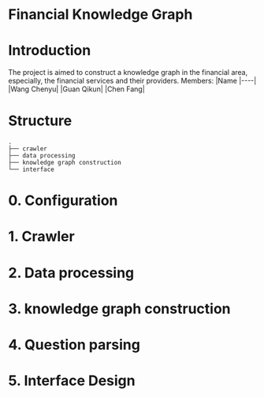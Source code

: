 # Financial Knowledge Graph

# Introduction
The project is aimed to construct a knowledge graph in the financial area, especially, the financial services and their providers. 
Members:
|Name
|----|
|Wang Chenyu|
|Guan Qikun|
|Chen Fang|

# Structure
```
.
├── crawler
├── data processing
├── knowledge graph construction
└── interface
```

# 0. Configuration

# 1. Crawler

# 2. Data processing

# 3. knowledge graph construction

# 4. Question parsing

# 5. Interface Design
